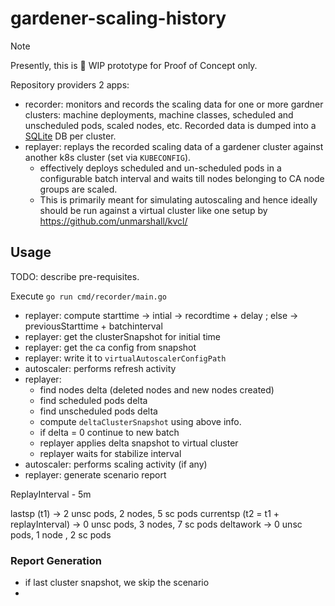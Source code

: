 # gardener-scaling-history

> [!NOTE]
> Presently, this is 🚧 WIP prototype for Proof of Concept only.

Repository providers 2 apps:
- recorder: monitors and records the scaling data for one or more gardner clusters: machine deployments, machine classes, scheduled and unscheduled pods, scaled nodes, etc. Recorded data is dumped into a [SQLite](https://sqlite.org/) DB per cluster.
- replayer: replays the recorded scaling data of a gardener cluster against another k8s cluster (set via `KUBECONFIG`).
  - effectively deploys scheduled and un-scheduled pods in a configurable batch interval and waits till nodes belonging to CA node groups are scaled.
  - This is primarily meant for simulating autoscaling  and hence ideally should be run against a virtual cluster like one setup by https://github.com/unmarshall/kvcl/

## Usage

TODO: describe pre-requisites.

Execute `go run cmd/recorder/main.go`



- replayer: compute starttime -> intial -> recordtime + delay ; else -> previousStarttime + batchinterval
- replayer: get the clusterSnapshot for initial time
- replayer: get the ca config from snapshot
- replayer: write it to `virtualAutoscalerConfigPath`
- autoscaler: performs refresh activity
- replayer:
  - find nodes delta (deleted nodes and new nodes created)
  - find scheduled pods delta
  - find unscheduled pods delta
  - compute `deltaClusterSnapshot` using above info.
  - if delta = 0 continue to new batch
  - replayer applies delta snapshot to virtual cluster
  - replayer waits for stabilize interval
- autoscaler: performs scaling activity (if any)
- replayer: generate scenario report


ReplayInterval - 5m

lastsp (t1) -> 2 unsc pods, 2 nodes, 5 sc pods
currentsp (t2 = t1 + replayInterval) -> 0 unsc pods, 3 nodes, 7 sc pods
deltawork -> 0 unsc pods, 1 node , 2 sc pods


### Report Generation
- if last cluster snapshot, we skip the scenario
- 